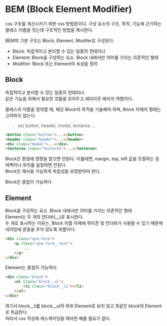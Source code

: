 # BEM (Block Element Modifier)

css 구조를 개선시키기 위한 css 방법론이다.
구성 요소의 구조, 목적, 기능에 근거하는 클래스 이름을 짓는데 구조적인 방법을 제시한다.  

BEM의 기본 구조는 Block, Element, Modifer로 구성된다.

- Block: 독립적이고 분리할 수 있는 일종의 컨테이너
- Element: Block을 구성하는 요소. Block 내에서만 의미를 가지는 의존적인 형태
- Modifier: Block 또는 Element의 속성을 정의

## Block
독립적이고 분리할 수 있는 일종의 컨테이너.  
같은 기능을 위해서 필요한 것들을 모아두고 레이아웃 배치의 역할이다.

클래스의 이름을 정의할 때, 해당 Block의 목적을 기술해야 하며, Block 자체의 형태는 고려하지 않는다.  
> ex) button, header, modal, textarea ...
```html
<button class="button">...</button>
<header class="header">...</header>
<div class="modal">...</div>
<textarea class="textarea">...</textarea>
```

Block은 환경에 영향을 받으면 안된다. 이를테면, margin, top, left 값을 조절하는 등 여백이나 위치를 설정하면 안된다.  
Block은 재사용 가능하게 독립성을 보장받아야 한다.

Block은 중첩이 가능하다.

## Element
Block을 구성하는 요소. Block 내에서만 의미를 가지는 의존적인 형태  
Element는 두 개의 언더바(__)로 표시한다.  
두 개로 표시하는 이유는, Block 이름 자체에 하이픈 및 언더바가 사용될 수 있기 때문에 네이밍에 혼동을 주지 않도록 위함이다.
```html
<div class="qna-form">
    <p class="qna-form__text">
        ...
    </p>
</div>
```

Element는 중첩이 가능하다.
```html
<div class="block">
    <ul class="block__ul">
        <li class="block__li"></li>
    </ul>
</div>
```
여기서 block__li를 block__ul의 하위 Element로 보지 않고 똑같은 block의 Element로 취급한다.  
따라서 css 작성에 캐스케이딩을 여러번 해줄 필요가 없다.  

